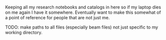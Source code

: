 Keeping all my research notebooks and catalogs in here so if my laptop dies on me again I have it somewhere. Eventually want to make this somewhat of a point of reference for people that are not just me.

TODO: make paths to all files (especially beam files) not just specific to my working directory. 
